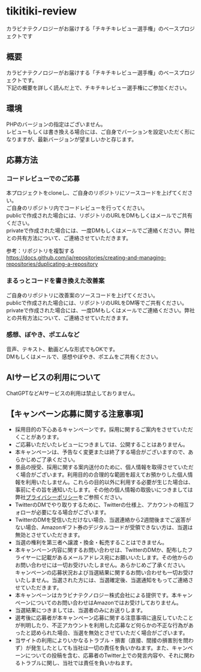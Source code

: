 # tikitiki-review
カラビナテクノロジーがお届けする「チキチキレビュー選手権」のベースプロジェクトです

## 概要

カラビナテクノロジーがお届けする「チキチキレビュー選手権」のベースプロジェクトです。  
下記の概要を詳しく読んだ上で、チキチキレビュー選手権にご参加ください。

## 環境

PHPのバージョンの指定はございません。  
レビューもしくは書き換える場合には、ご自身でバーションを設定いただく形になりますが、最新バージョンが望ましいかと存じます。

## 応募方法

### コードレビューでのご応募
本プロジェクトをcloneし、ご自身のリポジトリにソースコードを上げてください。  
ご自身のリポジトリ内でコードレビューを行ってください。  
publicで作成された場合には、リポジトリのURLをDMもしくはメールでご共有ください。  
privateで作成された場合には、一度DMもしくはメールでご連絡ください。弊社との共有方法について、ご連絡させていただきます。  

参考：リポジトリを複製する  
https://docs.github.com/ja/repositories/creating-and-managing-repositories/duplicating-a-repository

### まるっとコードを書き換えた改善案
ご自身のリポジトリに改善案のソースコードを上げてください。  
publicで作成された場合には、リポジトリのURLをDM等でご共有ください。  
privateで作成された場合には、一度DMもしくはメールでご連絡ください。弊社との共有方法について、ご連絡させていただきます。

### 感想、ぼやき、ポエムなど
音声、テキスト、動画どんな形式でもOKです。  
DMもしくはメールで、感想やぼやき、ポエムをご共有ください。  

## AIサービスの利用について
ChatGPTなどAIサービスの利用は禁止しておりません。  

## 【キャンペーン応募に関する注意事項】
- 採用目的の下心あるキャンペーンです。採用に関するご案内をさせていただくことがあります。
- ご応募いただいたレビューにつきましては、公開することはありません。
- 本キャンペーンは、予告なく変更または終了する場合がございますので、あらかじめご了承ください。
- 景品の授受、採用に関する案内送付のために、個人情報を取得させていただく場合がございます。利用目的の合理的な範囲を超えてお預かりした個人情報を利用いたしません。これらの目的以外に利用する必要が生じた場合は、事前にその旨を通知いたします。その他の個人情報の取扱いにつきましては弊社[プライバシーポリシー](https://karabiner.tech/privacy/)をご参照ください。
- TwitterのDMでやり取りするために、Twitterの仕様上、アカウントの相互フォローが必要になる場合がございます。
- TwitterのDMを受信いただけない場合、当選連絡から2週間後までご返答がない場合、Amazonギフト券のデジタルコードが受領できない方は、当選は無効とさせていただきます。
- 当選の権利を第三者へ譲渡・換金・転売することはできません。
- 本キャンペーン内容に関するお問い合わせは、TwitterのDMか、配布したフライヤーに記載があるメールアドレス宛にお願いいたします。その他からのお問い合わせには一切お受けいたしません。あらかじめご了承ください。　
キャンペーンの応募状況および当選結果に関するお問い合わせも一切お受けいたしません。当選された方には、当選確定後、当選通知をもってご連絡させていただきます。
- 本キャンペーンはカラビナテクノロジー株式会社による提供です。本キャンペーンについてのお問い合わせはAmazonではお受けしておりません。
- 当選結果につきましては、当選者のみにお送りします。
- 選考後に応募者が本キャンペーン応募に関する注意事項に違反していたことが判明したり、不正アカウントを利用した応募など何らかの不正な行為があったと認められた場合、当選を無効とさせていただく場合がございます。
- 当サイトの利用によりいかなるトラブル・損害（直接、間接の損害別を問わず）が発⽣したとしても当社は一切の責任を負いかねます。また、キャンペーンについての投稿を含む、応募者のTwitter上での発言内容や、それに関わるトラブルに関し、当社では責任を負いかねます。

